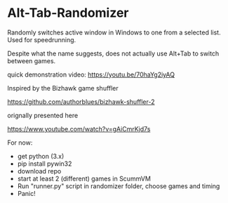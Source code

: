 # Alt-Tab-Randomizer
Randomly switches active window in Windows to one from a selected list.
Used for speedrunning.

Despite what the name suggests, does not actually use Alt+Tab to switch between games.

quick demonstration video:
https://youtu.be/70haYg2iyAQ

Inspired by the Bizhawk game shuffler

https://github.com/authorblues/bizhawk-shuffler-2

orignally presented here

https://www.youtube.com/watch?v=gAiCmrKjd7s


For now:
- get python (3.x)
- pip install pywin32
- download repo
- start at least 2 (different) games in ScummVM
- Run "runner.py" script in randomizer folder, choose games and timing
- Panic!